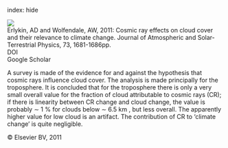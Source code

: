 index: hide

<div class="Citation">
    <div class="Citation-thumb CitationThumb-linked"  data-href="https://doi.org/10.1016/j.jastp.2011.03.001">
      <img src="https://static.claimspace.cloud/climate-study-static/refs/thumbs/8/Erlykin_and_Wolfendale_2011-thumb.png" />
    </div>

  <div class="Citation-body">
    <div class="Citation-text">Erlykin, AD and Wolfendale, AW, 2011: Cosmic ray effects on cloud cover and their relevance to climate change. <span class="Article-journal">Journal of Atmospheric and Solar-Terrestrial Physics, </span><span class="Article-volume">73, </span>1681-1686pp.</div>
    <div class="Citation-links">
      <div class="CitationLink" data-href="https://doi.org/10.1016/j.jastp.2011.03.001">
        <div class="CitationLink-icon CitationLink-Doi"></div>
        <div class="CitationLink-text">DOI</div>
      </div>
      <div class="CitationLink" data-href="https://scholar.google.com/scholar?q=10.1016/j.jastp.2011.03.001">
        <div class="CitationLink-icon CitationLink-Scholar"></div>
        <div class="CitationLink-text">Google Scholar</div>
      </div>
    </div>
  </div>
</div>

A survey is made of the evidence for and against the hypothesis that cosmic rays influence cloud cover. The analysis is made principally for the troposphere.                   It is concluded that for the troposphere there is only a very small overall value for the fraction of cloud attributable to cosmic rays (CR); if there is linearity between CR change and cloud change, the value is probably                          ∼                         1                         %                       for clouds below                          ∼                         6.5                                                  km                      , but less overall. The apparently higher value for low cloud is an artifact.                   The contribution of CR to ‘climate change’ is quite negligible.

<div class="Citation-copy">
&copy; Elsevier BV, 2011
</div>